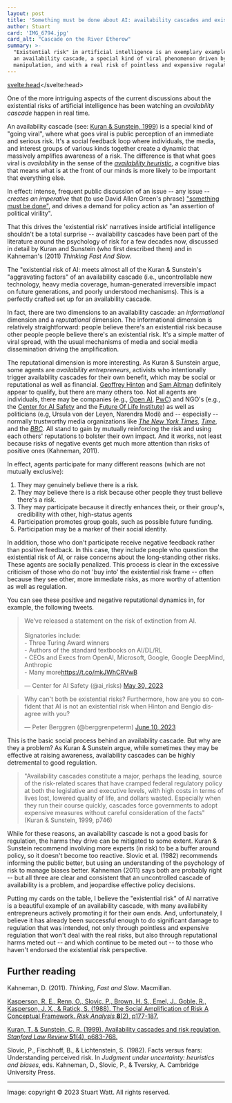 ```yaml
---
layout: post
title: 'Something must be done about AI: availability cascades and existential risk'
author: Stuart
card: 'IMG_6794.jpg'
card_alt: "Cascade on the River Etherow"
summary: >-
  "Existential risk" in artificial intelligence is an exemplary example of
  an availability cascade, a special kind of viral phenomenon driven by strategic 
  manipulation, and with a real risk of pointless and expensive regulation.
---
```

<svelte:head><script async src="https://platform.twitter.com/widgets.js" charset="utf-8"></script></svelte:head>

One of the more intriguing aspects of the current discussions about
the existential risks of artificial intelligence has been watching
an *availability cascade* happen in real time.

An availability cascade (see: [Kuran & Sunstein, 1999](https://chicagounbound.uchicago.edu/cgi/viewcontent.cgi?article=1036&context=public_law_and_legal_theory)) is a special kind of "going viral", 
where what goes viral is public perception of an immediate and serious risk. It's a social feedback loop
where individuals, the media, and interest groups of various kinds together create a dynamic that
massively amplifies awareness of a risk.
The difference is that what goes viral is *availability* in the sense of the 
[*availability heuristic*](https://en.wikipedia.org/wiki/Availability_heuristic), 
a cognitive bias that means what is at the 
front of our minds is more likely to be important that everything else. 

In effect: intense, frequent public discussion of an issue -- any issue -- *creates an imperative* 
that (to use David Allen Green's phrase) ["something must be done"](https://davidallengreen.com/2020/03/thinking-about-emergency-legislation/),
and drives a demand for policy action as "an assertion of political virility".

That this drives the 'existential risk' narratives inside artificial 
intelligence shouldn't be a total 
surprise -- availability cascades have been
part of the literature around the psychology of risk for a few decades
now, discussed in detail by Kuran and Sunstein (who first described 
them) and in Kahneman's (2011) *Thinking Fast And Slow*. 

The "existential risk of AI: meets almost all of the Kuran & Sunstein's 
"aggravating factors" of an availability cascade (i.e., uncontrollable 
new technology, heavy media coverage, human-generated irreversible impact 
on future generations, and poorly understood mechanisms). This is a
perfectly crafted set up for an availability cascade.

In fact, there are two dimensions to an availability cascade: an *informational*
dimension and a *reputational* dimension. The informational dimension is
relatively straightforward: people believe there's an existential 
risk because other people people believe there's an existential 
risk. It's a simple matter of viral spread, with the usual mechanisms
of media and social media dissemination driving the amplification.

The reputational dimension is more interesting. As Kuran & Sunstein argue, 
some agents are *availability 
entrepreneurs*, activists who intentionally trigger availability cascades for
their own benefit, which may be social or reputational as well as financial. 
[Geoffrey Hinton](https://www.bbc.com/news/world-us-canada-65452940) and 
[Sam Altman](https://www.cnn.com/2023/05/15/tech/sam-altman-openai/index.html)
definitely appear to qualify, but there are 
many others too. Not all agents are individuals, there may be companies
(e.g., [Open AI](https://openai.com/blog/governance-of-superintelligence),
[PwC](https://www.pwc.com/us/en/tech-effect/ai-analytics/managing-generative-ai-risks.html)) 
and NGO's (e.g., 
the [Center for AI Safety](https://www.safe.ai) and
the [Future Of Life Institute](https://futureoflife.org/cause-area/artificial-intelligence/)) 
as well as politicians (e.g, Ursula von der Leyen, Narendra Modi) 
and -- especially -- normally trustworthy media organizations like
[*The New York Times*](https://www.nytimes.com/2023/06/10/technology/ai-humanity.html),
[*Time*](https://time.com/6283386/ai-risk-openai-deepmind-letter/), and the
[*BBC*](https://www.bbc.com/news/uk-65746524). All 
stand to gain by mutually reinforcing the risk and using each others' 
reputations to bolster their own impact. And it works, not least because
risks of negative events get much more attention than risks of positive ones
(Kahneman, 2011).

In effect, agents
participate for many different reasons (which are not mutually exclusive):

1. They may genuinely believe there is a risk.
2. They may believe there is a risk because other people they trust believe there's a risk.
3. They may participate because it directly enhances their, or their group's, credibility with other,
   high-status agents
4. Participation promotes group goals, such as possible future funding.
5. Participation may be a marker of their social identity.

In addition, those who don't participate receive negative feedback 
rather than positive feedback. In this case, they include people 
who question the existential risk of AI, or 
raise concerns about the long-standing other risks. These agents are socially penalized.
This process is clear in the excessive criticism of those who do not
'buy into' the existential risk frame -- often because they see other,
more immediate risks, as more worthy of attention as well as regulation.

You can see these positive and negative reputational dynamics in, for example, the following tweets.

<blockquote class="twitter-tweet"><p lang="en" dir="ltr">We’ve released a statement on the risk of extinction from AI.<br><br>Signatories include:<br>- Three Turing Award winners<br>- Authors of the standard textbooks on AI/DL/RL<br>- CEOs and Execs from OpenAI, Microsoft, Google, Google DeepMind, Anthropic<br>- Many more<a href="https://t.co/mkJWhCRVwB">https://t.co/mkJWhCRVwB</a></p>&mdash; Center for AI Safety (@ai_risks) <a href="https://twitter.com/ai_risks/status/1663478064913993728?ref_src=twsrc%5Etfw">May 30, 2023</a></blockquote> 
<blockquote class="twitter-tweet" data-conversation="none"><p lang="en" dir="ltr">Why can&#39;t both be existential risks? Furthermore, how are you so confident that AI is not an existential risk when Hinton and Bengio disagree with you?</p>&mdash; Peter Berggren (@berggrenpeterm) <a href="https://twitter.com/berggrenpeterm/status/1667381395977809920?ref_src=twsrc%5Etfw">June 10, 2023</a></blockquote>

This is the basic social process behind an availability cascade. But
why are they a problem? As Kuran & Sunstein argue, while sometimes they
may be effective at raising awareness, availability cascades
can be highly detremental to good regulation. 

> "Availability cascades constitute a major, perhaps the leading, source 
> of the risk-related scares that have cramped federal regulatory policy
> at both the legislative and executive levels, with high costs in terms
> of lives lost, lowered quality of life, and dollars wasted. Especially
> when they run their course quickly, cascades force governments to adopt
> expensive measures without careful consideration of the facts"
> (Kuran & Sunstein, 1999, p746)

While for these reasons, an availability cascade is not a good
basis for regulation, the harms they drive can be mitigated to some extent. Kuran &
Sunstein recommend involving more experts (in risk) to be a buffer around
policy, so it doesn't become too reactive. Slovic et al. (1982) recommends informing
the public better, but using an understanding of the psychology of risk to manage biases better. 
Kahneman (2011) says both are probably right -- but all three are clear and consistent
that an uncontrolled cascade of availability is a problem, and jeopardise effective policy decisions.

Putting my cards on the table, I believe the "existential risk" of AI narrative
is a beautiful example of an availability cascade, with many availability entrepreneurs
actively promoting it for their own ends. And, unfortunately, I believe it
has already been successful enough to do significant damage to regulation that was 
intended, not only through pointless and expensive regulation that won't deal
with the real risks, but also through reputational harms meted out -- and which
continue to be meted out -- to those
who haven't endorsed the existential risk perspective.

## Further reading

Kahneman, D. (2011). *Thinking, Fast and Slow*. Macmillan.

[Kasperson, R. E., Renn, O., Slovic, P., Brown, H. S., Emel, J., Goble, R., Kasperson, J. X., & Ratick, S. (1988). The Social Amplification of Risk A Conceptual Framework. *Risk Analysis* **8**(2), p177-187.](https://onlinelibrary.wiley.com/doi/10.1111/j.1539-6924.1988.tb01168.x)

[Kuran, T. & Sunstein, C. R. (1999). Availability cascades and risk regulation, *Stanford Law Review* **51**(4), p683-768.](https://chicagounbound.uchicago.edu/cgi/viewcontent.cgi?article=1036&context=public_law_and_legal_theory) 

Slovic, P., Fischhoff, B., & Lichtenstein, S. (1982). Facts versus fears: Understanding perceived risk.
In  *Judgment under uncertainty: heuristics and biases*, eds. Kahneman, D., Slovic, P., & Tversky, A. Cambridge University Press.

<hr>

Image: copyright © 2023 Stuart Watt. All rights reserved.
